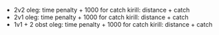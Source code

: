 * 2v2
    oleg: time penalty + 1000 for catch
    kirill: distance + catch
* 2v1
    oleg: time penalty + 1000 for catch
    kirill: distance + catch
* 1v1 + 2 obst
    oleg: time penalty + 1000 for catch
    kirill: distance + catch
